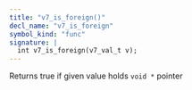 ```yaml
---
title: "v7_is_foreign()"
decl_name: "v7_is_foreign"
symbol_kind: "func"
signature: |
  int v7_is_foreign(v7_val_t v);
---
```


Returns true if given value holds `void *` pointer 

